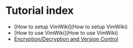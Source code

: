 # Tutorial index

- [How to setup VimWiki](How to setup VimWiki)
- [How to use VimWiki](How to use VimWiki)
- [Encryption/Decryption and Version Control](Storage)
